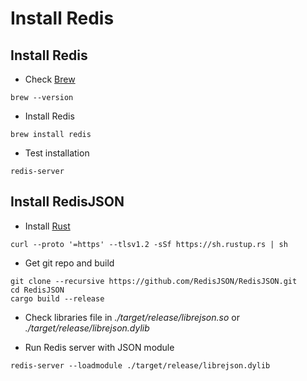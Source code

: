 # Install Redis

## Install Redis

- Check [Brew](https://brew.sh/)
```
brew --version
```

- Install Redis
```
brew install redis
```

- Test installation
```
redis-server
```


## Install RedisJSON

- Install [Rust](https://www.rust-lang.org/tools/install)
```
curl --proto '=https' --tlsv1.2 -sSf https://sh.rustup.rs | sh
```

- Get git repo and build

```
git clone --recursive https://github.com/RedisJSON/RedisJSON.git
cd RedisJSON
cargo build --release
```

- Check libraries file in *./target/release/librejson.so* or *./target/release/librejson.dylib*


- Run Redis server with JSON module

```
redis-server --loadmodule ./target/release/librejson.dylib
```

